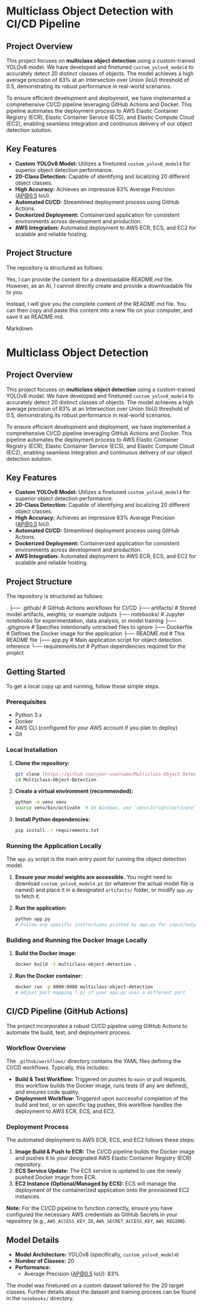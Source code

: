 # Multiclass Object Detection with CI/CD Pipeline

## Project Overview

This project focuses on **multiclass object detection** using a custom-trained YOLOv8 model. We have developed and finetuned `custom_yolov8_model4` to accurately detect 20 distinct classes of objects. The model achieves a high average precision of 83% at an Intersection over Union (IoU) threshold of 0.5, demonstrating its robust performance in real-world scenarios.

To ensure efficient development and deployment, we have implemented a comprehensive CI/CD pipeline leveraging GitHub Actions and Docker. This pipeline automates the deployment process to AWS Elastic Container Registry (ECR), Elastic Container Service (ECS), and Elastic Compute Cloud (EC2), enabling seamless integration and continuous delivery of our object detection solution.

## Key Features

* **Custom YOLOv8 Model:** Utilizes a finetuned `custom_yolov8_model4` for superior object detection performance.
* **20-Class Detection:** Capable of identifying and localizing 20 different object classes.
* **High Accuracy:** Achieves an impressive 83% Average Precision (AP@0.5 IoU).
* **Automated CI/CD:** Streamlined deployment process using GitHub Actions.
* **Dockerized Deployment:** Containerized application for consistent environments across development and production.
* **AWS Integration:** Automated deployment to AWS ECR, ECS, and EC2 for scalable and reliable hosting.

## Project Structure

The repository is structured as follows:

Yes, I can provide the content for a downloadable README.md file. However, as an AI, I cannot directly create and provide a downloadable file to you.

Instead, I will give you the complete content of the README.md file. You can then copy and paste this content into a new file on your computer, and save it as README.md.

Markdown

# Multiclass Object Detection

## Project Overview

This project focuses on **multiclass object detection** using a custom-trained YOLOv8 model. We have developed and finetuned `custom_yolov8_model4` to accurately detect 20 distinct classes of objects. The model achieves a high average precision of 83% at an Intersection over Union (IoU) threshold of 0.5, demonstrating its robust performance in real-world scenarios.

To ensure efficient development and deployment, we have implemented a comprehensive CI/CD pipeline leveraging GitHub Actions and Docker. This pipeline automates the deployment process to AWS Elastic Container Registry (ECR), Elastic Container Service (ECS), and Elastic Compute Cloud (EC2), enabling seamless integration and continuous delivery of our object detection solution.

## Key Features

* **Custom YOLOv8 Model:** Utilizes a finetuned `custom_yolov8_model4` for superior object detection performance.
* **20-Class Detection:** Capable of identifying and localizing 20 different object classes.
* **High Accuracy:** Achieves an impressive 83% Average Precision (AP@0.5 IoU).
* **Automated CI/CD:** Streamlined deployment process using GitHub Actions.
* **Dockerized Deployment:** Containerized application for consistent environments across development and production.
* **AWS Integration:** Automated deployment to AWS ECR, ECS, and EC2 for scalable and reliable hosting.

## Project Structure

The repository is structured as follows:

.
├── .github/                 # GitHub Actions workflows for CI/CD
├── artifacts/               # Stored model artifacts, weights, or example outputs
├── notebooks/               # Jupyter notebooks for experimentation, data analysis, or model training
├── .gitignore               # Specifies intentionally untracked files to ignore
├── Dockerfile               # Defines the Docker image for the application
├── README.md                # This README file
├── app.py                   # Main application script for object detection inference
└── requirements.txt         # Python dependencies required for the project

## Getting Started

To get a local copy up and running, follow these simple steps.

### Prerequisites

* Python 3.x
* Docker
* AWS CLI (configured for your AWS account if you plan to deploy)
* Git

### Local Installation

1.  **Clone the repository:**
    ```bash
    git clone [https://github.com/your-username/Multiclass-Object-Detection.git](https://github.com/your-username/Multiclass-Object-Detection.git)
    cd Multiclass-Object-Detection
    ```

2.  **Create a virtual environment (recommended):**
    ```bash
    python -m venv venv
    source venv/bin/activate  # On Windows, use `venv\Scripts\activate`
    ```

3.  **Install Python dependencies:**
    ```bash
    pip install -r requirements.txt
    ```

### Running the Application Locally

The `app.py` script is the main entry point for running the object detection model.

1.  **Ensure your model weights are accessible.** You might need to download `custom_yolov8_model4.pt` (or whatever the actual model file is named) and place it in a designated `artifacts/` folder, or modify `app.py` to fetch it.

2.  **Run the application:**
    ```bash
    python app.py
    # Follow any specific instructions printed by app.py for input/output
    ```

### Building and Running the Docker Image Locally

1.  **Build the Docker image:**
    ```bash
    docker build -t multiclass-object-detection .
    ```

2.  **Run the Docker container:**
    ```bash
    docker run -p 8000:8000 multiclass-object-detection
    # Adjust port mapping (-p) if your app.py uses a different port
    ```

## CI/CD Pipeline (GitHub Actions)

The project incorporates a robust CI/CD pipeline using GitHub Actions to automate the build, test, and deployment process.

### Workflow Overview

The `.github/workflows/` directory contains the YAML files defining the CI/CD workflows. Typically, this includes:

* **Build & Test Workflow:** Triggered on pushes to `main` or pull requests, this workflow builds the Docker image, runs tests (if any are defined), and ensures code quality.
* **Deployment Workflow:** Triggered upon successful completion of the build and test, or on specific tag pushes, this workflow handles the deployment to AWS ECR, ECS, and EC2.

### Deployment Process

The automated deployment to AWS ECR, ECS, and EC2 follows these steps:

1.  **Image Build & Push to ECR:** The CI/CD pipeline builds the Docker image and pushes it to your designated AWS Elastic Container Registry (ECR) repository.
2.  **ECS Service Update:** The ECS service is updated to use the newly pushed Docker image from ECR.
3.  **EC2 Instance (Optional/Managed by ECS):** ECS will manage the deployment of the containerized application onto the provisioned EC2 instances.

**Note:** For the CI/CD pipeline to function correctly, ensure you have configured the necessary AWS credentials as GitHub Secrets in your repository (e.g., `AWS_ACCESS_KEY_ID`, `AWS_SECRET_ACCESS_KEY`, `AWS_REGION`).

## Model Details

* **Model Architecture:** YOLOv8 (specifically, `custom_yolov8_model4`)
* **Number of Classes:** 20
* **Performance:**
    * Average Precision (AP@0.5 IoU): 83%

The model was finetuned on a custom dataset tailored for the 20 target classes. Further details about the dataset and training process can be found in the `notebooks/` directory.
